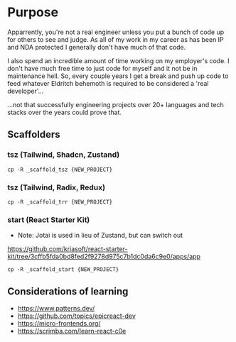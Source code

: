 # Purpose

Apparrently, you're not a real engineer unless you put a bunch of code up for others
to see and judge. As all of my work in my career as has been IP and NDA protected I
generally don't have much of that code.

I also spend an incredible amount of time working on my employer's code. I don't have
much free time to just code for myself and it not be in maintenance hell. So, every
couple years I get a break and push up code to feed whatever Eldritch behemoth is required
to be considered a 'real developer'...

...not that successfully engineering projects over 20+ languages and tech stacks over
the years could prove that.


## Scaffolders

### tsz (Tailwind, Shadcn, Zustand)

```
cp -R _scaffold_tsz {NEW_PROJECT}
```

### tsz (Tailwind, Radix, Redux)

```
cp -R _scaffold_trr {NEW_PROJECT}
```

### start (React Starter Kit)

* Note: Jotai is used in lieu of Zustand, but can switch out

https://github.com/kriasoft/react-starter-kit/tree/3cffb5fda0bd8fed2f9278d975c7b1dc0da6c9e0/apps/app

```
cp -R _scaffold_start {NEW_PROJECT}
```

## Considerations of learning

- https://www.patterns.dev/
- https://github.com/topics/epicreact-dev
- https://micro-frontends.org/
- https://scrimba.com/learn-react-c0e